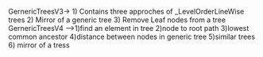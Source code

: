 GernericTreesV3-> 1) Contains three approches of _LevelOrderLineWise  trees
              2) Mirror of a generic tree 3) Remove Leaf nodes from a tree
GernericTreesV4 -->1)find an element in tree 2)node to root path 3)lowest common ancestor 4)distance between nodes in generic tree 5)similar trees 6) mirror of a tress
